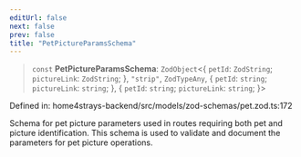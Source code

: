 ```yaml
---
editUrl: false
next: false
prev: false
title: "PetPictureParamsSchema"
---
```


> `const` **PetPictureParamsSchema**: `ZodObject`\<\{ `petId`: `ZodString`; `pictureLink`: `ZodString`; \}, `"strip"`, `ZodTypeAny`, \{ `petId`: `string`; `pictureLink`: `string`; \}, \{ `petId`: `string`; `pictureLink`: `string`; \}\>

Defined in: home4strays-backend/src/models/zod-schemas/pet.zod.ts:172

Schema for pet picture parameters used in routes requiring both pet and picture identification.
This schema is used to validate and document the parameters for pet picture operations.
